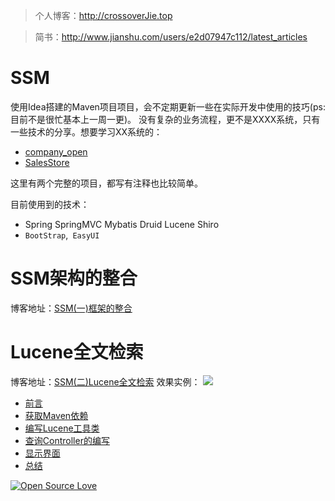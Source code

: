 > 个人博客：http://crossoverJie.top

> 简书：http://www.jianshu.com/users/e2d07947c112/latest_articles


# SSM
使用Idea搭建的Maven项目项目，会不定期更新一些在实际开发中使用的技巧(ps:目前不是很忙基本上一周一更)。
没有复杂的业务流程，更不是XXXX系统，只有一些技术的分享。想要学习XX系统的：
- [company_open](https://github.com/crossoverJie/company_open)
- [SalesStore](https://github.com/crossoverJie/SalesStore)

这里有两个完整的项目，都写有注释也比较简单。


目前使用到的技术：
- Spring SpringMVC Mybatis Druid Lucene Shiro
- `BootStrap`,` EasyUI`

# SSM架构的整合
博客地址：[SSM(一)框架的整合](http://crossoverjie.top/2016/06/28/SSM1)

# Lucene全文检索
博客地址：[SSM(二)Lucene全文检索](http://crossoverjie.top/2016/07/06/SSM2)
效果实例：
![](http://i.imgur.com/nRcHFQg.png)
- [前言](http://crossoverjie.top/2016/07/06/SSM2/#前言)
- [获取Maven依赖](http://crossoverjie.top/2016/07/06/SSM2/#获取Maven依赖)
- [编写Lucene工具类](http://crossoverjie.top/2016/07/06/SSM2/#编写Lucene工具类)
- [查询Controller的编写](http://crossoverjie.top/2016/07/06/SSM2/#查询Controller的编写)
- [显示界面](http://crossoverjie.top/2016/07/06/SSM2/#显示界面)
- [总结](http://crossoverjie.top/2016/07/06/SSM2/#总结)


[![Open Source Love](https://badges.frapsoft.com/os/v1/open-source.svg?v=103)](https://github.com/ellerbrock/open-source-badge/)
